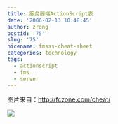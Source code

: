 ```yaml
---
title: 服务器端ActionScript表
date: '2006-02-13 10:48:45'
author: zrong
postid: '75'
slug: '75'
nicename: fmsss-cheat-sheet
categories: technology
tags:
  - actionscript
  - fms
  - server
---
```


图片来自：<http://fczone.com/cheat/>

[![](/uploads/2005/cheat_s.gif)](/uploads/2005/cheat.gif)

